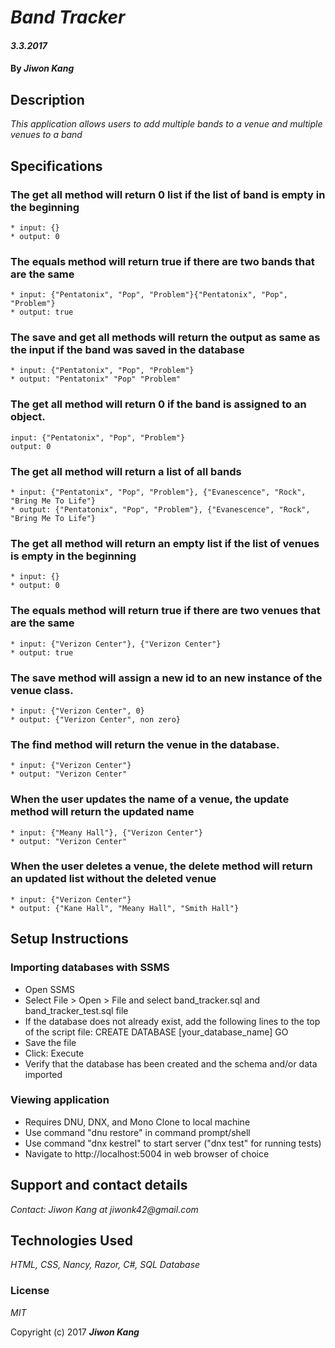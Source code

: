 # _Band Tracker_

#### _3.3.2017_

#### By _**Jiwon Kang**_

## Description

_This application allows users to add multiple bands to a venue and multiple venues to a band_

## Specifications

### The get all method will return 0 list if the list of band is empty in the beginning
    * input: {}
    * output: 0

### The equals method will return true if there are two bands that are the same
    * input: {"Pentatonix", "Pop", "Problem"}{"Pentatonix", "Pop", "Problem"}
    * output: true

### The save and get all methods will return the output as same as the input if the band was saved in the database
    * input: {"Pentatonix", "Pop", "Problem"}
    * output: "Pentatonix" "Pop" "Problem"

### The get all method will return 0 if the band is assigned to an object.
    input: {"Pentatonix", "Pop", "Problem"}
    output: 0

### The get all method will return a list of all bands
    * input: {"Pentatonix", "Pop", "Problem"}, {"Evanescence", "Rock", "Bring Me To Life"}
    * output: {"Pentatonix", "Pop", "Problem"}, {"Evanescence", "Rock", "Bring Me To Life"}

### The get all method will return an empty list if the list of venues is empty in the beginning
    * input: {}
    * output: 0

### The equals method will return true if there are two venues that are the same
    * input: {"Verizon Center"}, {"Verizon Center"}
    * output: true

### The save method will assign a new id to an new instance of the venue class.
    * input: {"Verizon Center", 0}
    * output: {"Verizon Center", non zero}

### The find method will return the venue in the database.
    * input: {"Verizon Center"}
    * output: "Verizon Center"

### When the user updates the name of a venue, the update method will return the updated name
    * input: {"Meany Hall"}, {"Verizon Center"}
    * output: "Verizon Center"

### When the user deletes a venue, the delete method will return an updated list without the deleted venue
    * input: {"Verizon Center"}
    * output: {"Kane Hall", "Meany Hall", "Smith Hall"}




## Setup Instructions

### Importing databases with SSMS
* Open SSMS
* Select File > Open > File and select band_tracker.sql and band_tracker_test.sql file
* If the database does not already exist, add the following lines to the top of the script file: CREATE DATABASE [your_database_name]
GO
* Save the file
* Click: Execute
* Verify that the database has been created and the schema and/or data imported

### Viewing application
* Requires DNU, DNX, and Mono
Clone to local machine
* Use command "dnu restore" in command prompt/shell
* Use command "dnx kestrel" to start server ("dnx test" for running tests)
* Navigate to http://localhost:5004 in web browser of choice


## Support and contact details

_Contact: Jiwon Kang at jiwonk42@gmail.com_

## Technologies Used

_HTML, CSS, Nancy, Razor, C#, SQL Database_

### License

*MIT*

Copyright (c) 2017 **_Jiwon Kang_**
